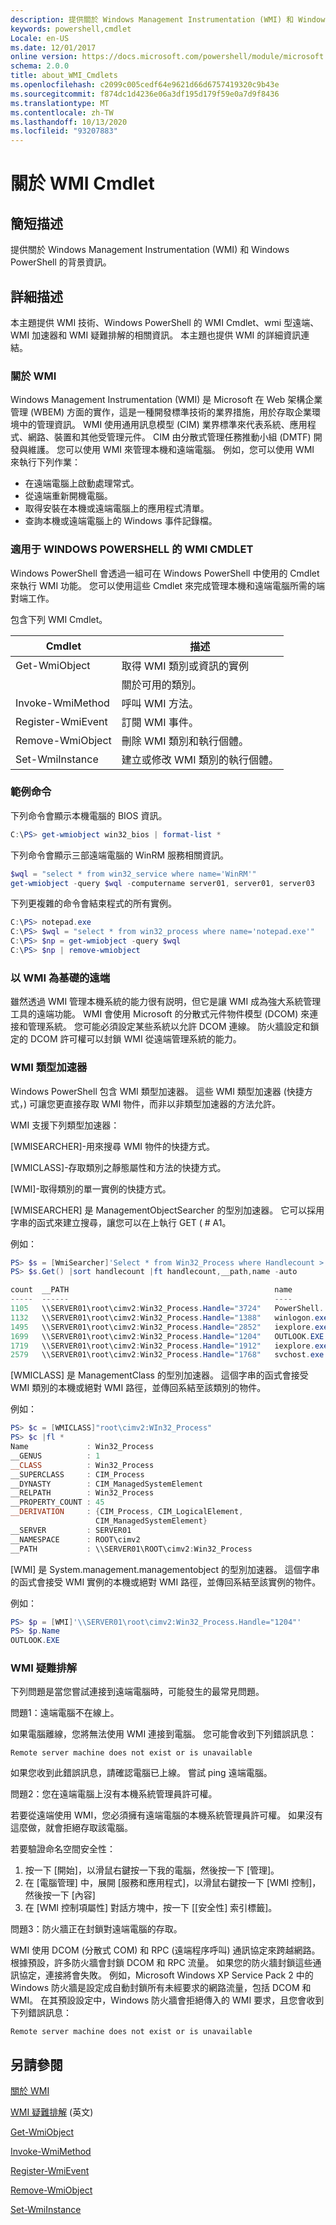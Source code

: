 ```yaml
---
description: 提供關於 Windows Management Instrumentation (WMI) 和 Windows PowerShell 的背景資訊。
keywords: powershell,cmdlet
Locale: en-US
ms.date: 12/01/2017
online version: https://docs.microsoft.com/powershell/module/microsoft.powershell.core/about/about_wmi_cmdlets?view=powershell-5.1&WT.mc_id=ps-gethelp
schema: 2.0.0
title: about_WMI_Cmdlets
ms.openlocfilehash: c2099c005cedf64e9621d66d6757419320c9b43e
ms.sourcegitcommit: f874dc1d4236e06a3df195d179f59e0a7d9f8436
ms.translationtype: MT
ms.contentlocale: zh-TW
ms.lasthandoff: 10/13/2020
ms.locfileid: "93207883"
---
```

# <a name="about-wmi-cmdlets"></a>關於 WMI Cmdlet

## <a name="short-description"></a>簡短描述

提供關於 Windows Management Instrumentation (WMI) 和 Windows PowerShell 的背景資訊。

## <a name="long-description"></a>詳細描述

本主題提供 WMI 技術、Windows PowerShell 的 WMI Cmdlet、wmi 型遠端、WMI 加速器和 WMI 疑難排解的相關資訊。 本主題也提供 WMI 的詳細資訊連結。

### <a name="about-wmi"></a>關於 WMI

Windows Management Instrumentation (WMI) 是 Microsoft 在 Web 架構企業管理 (WBEM) 方面的實作，這是一種開發標準技術的業界措施，用於存取企業環境中的管理資訊。 WMI 使用通用訊息模型 (CIM) 業界標準來代表系統、應用程式、網路、裝置和其他受管理元件。 CIM 由分散式管理任務推動小組 (DMTF) 開發與維護。 您可以使用 WMI 來管理本機和遠端電腦。 例如，您可以使用 WMI 來執行下列作業：

- 在遠端電腦上啟動處理常式。
- 從遠端重新開機電腦。
- 取得安裝在本機或遠端電腦上的應用程式清單。
- 查詢本機或遠端電腦上的 Windows 事件記錄檔。

### <a name="the-wmi-cmdlets-for-windows-powershell"></a>適用于 WINDOWS POWERSHELL 的 WMI CMDLET

Windows PowerShell 會透過一組可在 Windows PowerShell 中使用的 Cmdlet 來執行 WMI 功能。 您可以使用這些 Cmdlet 來完成管理本機和遠端電腦所需的端對端工作。

包含下列 WMI Cmdlet。

|Cmdlet           |描述                                   |
|-----------------|----------------------------------------------|
|Get-WmiObject    |取得 WMI 類別或資訊的實例  |
|                 |關於可用的類別。                  |
|Invoke-WmiMethod |呼叫 WMI 方法。                            |
|Register-WmiEvent|訂閱 WMI 事件。                    |
|Remove-WmiObject |刪除 WMI 類別和執行個體。            |
|Set-WmiInstance  |建立或修改 WMI 類別的執行個體。 |

### <a name="sample-commands"></a>範例命令
下列命令會顯示本機電腦的 BIOS 資訊。

```powershell
C:\PS> get-wmiobject win32_bios | format-list *
```

下列命令會顯示三部遠端電腦的 WinRM 服務相關資訊。

```powershell
$wql = "select * from win32_service where name='WinRM'"
get-wmiobject -query $wql -computername server01, server01, server03
```

下列更複雜的命令會結束程式的所有實例。

```powershell
C:\PS> notepad.exe
C:\PS> $wql = "select * from win32_process where name='notepad.exe'"
C:\PS> $np = get-wmiobject -query $wql
C:\PS> $np | remove-wmiobject
```

### <a name="wmi-based-remoting"></a>以 WMI 為基礎的遠端

雖然透過 WMI 管理本機系統的能力很有説明，但它是讓 WMI 成為強大系統管理工具的遠端功能。 WMI 會使用 Microsoft 的分散式元件物件模型 (DCOM) 來連接和管理系統。 您可能必須設定某些系統以允許 DCOM 連線。
防火牆設定和鎖定的 DCOM 許可權可以封鎖 WMI 從遠端管理系統的能力。

### <a name="wmi-type-accelerators"></a>WMI 類型加速器

Windows PowerShell 包含 WMI 類型加速器。 這些 WMI 類型加速器 (快捷方式，) 可讓您更直接存取 WMI 物件，而非以非類型加速器的方法允許。

WMI 支援下列類型加速器：

[WMISEARCHER]-用來搜尋 WMI 物件的快捷方式。

[WMICLASS]-存取類別之靜態屬性和方法的快捷方式。

[WMI]-取得類別的單一實例的快捷方式。

[WMISEARCHER] 是 ManagementObjectSearcher 的型別加速器。 它可以採用字串的函式來建立搜尋，讓您可以在上執行 GET ( # A1。

例如：

```powershell
PS> $s = [WmiSearcher]'Select * from Win32_Process where Handlecount > 1000'
PS> $s.Get() |sort handlecount |ft handlecount,__path,name -auto

count  __PATH                                              name
-----  ------                                              ----
1105   \\SERVER01\root\cimv2:Win32_Process.Handle="3724"   PowerShell...
1132   \\SERVER01\root\cimv2:Win32_Process.Handle="1388"   winlogon.exe
1495   \\SERVER01\root\cimv2:Win32_Process.Handle="2852"   iexplore.exe
1699   \\SERVER01\root\cimv2:Win32_Process.Handle="1204"   OUTLOOK.EXE
1719   \\SERVER01\root\cimv2:Win32_Process.Handle="1912"   iexplore.exe
2579   \\SERVER01\root\cimv2:Win32_Process.Handle="1768"   svchost.exe
```

[WMICLASS] 是 ManagementClass 的型別加速器。 這個字串的函式會接受 WMI 類別的本機或絕對 WMI 路徑，並傳回系結至該類別的物件。

例如：

```powershell
PS> $c = [WMICLASS]"root\cimv2:WIn32_Process"
PS> $c |fl *
Name             : Win32_Process
__GENUS          : 1
__CLASS          : Win32_Process
__SUPERCLASS     : CIM_Process
__DYNASTY        : CIM_ManagedSystemElement
__RELPATH        : Win32_Process
__PROPERTY_COUNT : 45
__DERIVATION     : {CIM_Process, CIM_LogicalElement,
                   CIM_ManagedSystemElement}
__SERVER         : SERVER01
__NAMESPACE      : ROOT\cimv2
__PATH           : \\SERVER01\ROOT\cimv2:Win32_Process
```

[WMI] 是 System.management.managementobject 的型別加速器。 這個字串的函式會接受 WMI 實例的本機或絕對 WMI 路徑，並傳回系結至該實例的物件。

例如：

```powershell
PS> $p = [WMI]'\\SERVER01\root\cimv2:Win32_Process.Handle="1204"'
PS> $p.Name
OUTLOOK.EXE
```

### <a name="wmi-troubleshooting"></a>WMI 疑難排解

下列問題是當您嘗試連接到遠端電腦時，可能發生的最常見問題。

問題1：遠端電腦不在線上。

如果電腦離線，您將無法使用 WMI 連接到電腦。
您可能會收到下列錯誤訊息：

```
Remote server machine does not exist or is unavailable
```

如果您收到此錯誤訊息，請確認電腦已上線。 嘗試 ping 遠端電腦。

問題2：您在遠端電腦上沒有本機系統管理員許可權。

若要從遠端使用 WMI，您必須擁有遠端電腦的本機系統管理員許可權。 如果沒有這麼做，就會拒絕存取該電腦。

若要驗證命名空間安全性：

1. 按一下 [開始]，以滑鼠右鍵按一下我的電腦，然後按一下 [管理]。
2. 在 [電腦管理] 中，展開 [服務和應用程式]，以滑鼠右鍵按一下 [WMI 控制]，然後按一下 [內容]
3. 在 [WMI 控制項屬性] 對話方塊中，按一下 [[安全性] 索引標籤]。

問題3：防火牆正在封鎖對遠端電腦的存取。

WMI 使用 DCOM (分散式 COM) 和 RPC (遠端程序呼叫) 通訊協定來跨越網路。 根據預設，許多防火牆會封鎖 DCOM 和 RPC 流量。 如果您的防火牆封鎖這些通訊協定，連接將會失敗。 例如，Microsoft Windows XP Service Pack 2 中的 Windows 防火牆是設定成自動封鎖所有未經要求的網路流量，包括 DCOM 和 WMI。 在其預設設定中，Windows 防火牆會拒絕傳入的 WMI 要求，且您會收到下列錯誤訊息：

```
Remote server machine does not exist or is unavailable
```

## <a name="see-also"></a>另請參閱

[關於 WMI](/windows/win32/wmisdk/about-wmi)

[WMI 疑難排解](/windows/win32/wmisdk/wmi-troubleshooting) \(英文\)

[Get-WmiObject](xref:Microsoft.PowerShell.Management.Get-WmiObject)

[Invoke-WmiMethod](xref:Microsoft.PowerShell.Management.Invoke-WmiMethod)

[Register-WmiEvent](xref:Microsoft.PowerShell.Management.Register-WmiEvent)

[Remove-WmiObject](xref:Microsoft.PowerShell.Management.Remove-WmiObject)

[Set-WmiInstance](xref:Microsoft.PowerShell.Management.Set-WmiInstance)
